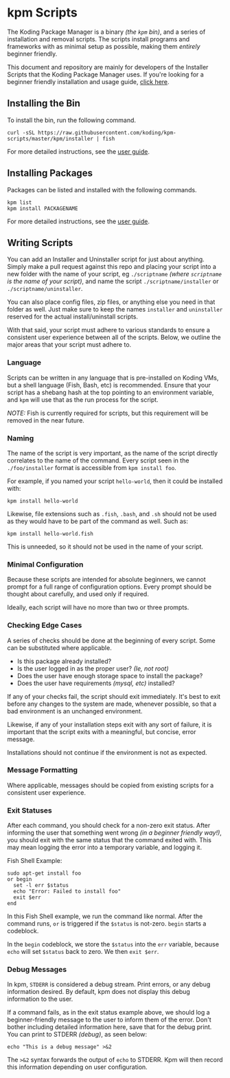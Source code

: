 
# kpm Scripts

The Koding Package Manager is a binary *(the `kpm` bin)*, and a 
series of installation and removal scripts. The scripts install programs 
and frameworks with as minimal setup as possible, making them *entirely* 
beginner friendly.

This document and repository are mainly for developers of the Installer 
Scripts that the Koding Package Manager uses. If you're looking for a 
beginner friendly installation and usage guide, [click here][user guide].

## Installing the Bin

To install the bin, run the following command.

```text
curl -sSL https://raw.githubusercontent.com/koding/kpm-scripts/master/kpm/installer | fish
```

For more detailed instructions, see the [user guide][user guide].

## Installing Packages

Packages can be listed and installed with the following commands.

```text
kpm list
kpm install PACKAGENAME
```

For more detailed instructions, see the [user guide][user guide].

## Writing Scripts

You can add an Installer and Uninstaller script for just about anything.  
Simply make a pull request against this repo and placing your script into 
a new folder with the name of your script, eg `./scriptname` *(where 
`scriptname` is the name of your script)*, and name the script 
`./scriptname/installer` or `./scriptname/uninstaller`.

You can also place config files, zip files, or anything else you need in
that folder as well. Just make sure to keep the names `installer` and 
`uninstaller` reserved for the actual install/uninstall scripts.

With that said, your script must adhere to various standards to ensure a 
consistent user experience between all of the scripts. Below, we outline 
the major areas that your script must adhere to.

### Language

Scripts can be written in any language that is pre-installed on Koding 
VMs, but a shell language (Fish, Bash, etc) is recommended.  Ensure that
your script has a shebang hash at the top pointing to an environment 
variable, and `kpm` will use that as the run process for the 
script.

*NOTE:* Fish is currently required for scripts, but this requirement will 
be removed in the near future.

### Naming

The name of the script is very important, as the name of the script 
directly correlates to the name of the command. Every script seen in the 
`./foo/installer` format is accessible from `kpm install foo`.

For example, if you named your script `hello-world`, then it could be 
installed with:

```text
kpm install hello-world
```

Likewise, file extensions such as `.fish`, `.bash`, and `.sh` should not 
be used as they would have to be part of the command as well. Such as:

```text
kpm install hello-world.fish
```

This is unneeded, so it should not be used in the name of your script.

### Minimal Configuration

Because these scripts are intended for absolute beginners, we cannot 
prompt for a full range of configuration options. Every prompt should be 
thought about carefully, and used only if required.

Ideally, each script will have no more than two or three prompts.

### Checking Edge Cases

A series of checks should be done at the beginning of every script. Some 
can be substituted where applicable.

- Is this package already installed?
- Is the user logged in as the proper user? *(Ie, not root)*
- Does the user have enough storage space to install the package?
- Does the user have requirements *(mysql, etc)* installed?

If any of your checks fail, the script should exit immediately. It's best 
to exit before any changes to the system are made, whenever possible, so 
that a bad environment is an unchanged environment.

Likewise, if any of your installation steps exit with any sort of 
failure, it is important that the script exits with a meaningful, but 
concise, error message.

Installations should not continue if the environment is not as expected.

### Message Formatting

Where applicable, messages should be copied from existing scripts for a 
consistent user experience.

### Exit Statuses

After each command, you should check for a non-zero exit status. After 
informing the user that something went wrong *(in a beginner friendly 
way!)*, you should exit with the same status that the command exited 
with. This may mean logging the error into a temporary variable, and 
logging it.

Fish Shell Example:

```fish
sudo apt-get install foo
or begin
  set -l err $status
  echo "Error: Failed to install foo"
  exit $err
end
```

In this Fish Shell example, we run the command like normal. After the 
command runs, `or` is triggered if the `$status` is not-zero. `begin` 
starts a codeblock.

In the `begin` codeblock, we store the `$status` into the `err` variable, 
because `echo` will set `$status` back to zero. We then `exit $err`.

### Debug Messages

In kpm, `STDERR` is considered a debug stream. Print errors, or any debug 
information desired. By default, kpm does not display this debug 
information to the user.

If a command fails, as in the exit status example above, we should log a 
beginner-friendly message to the user to inform them of the error. Don't 
bother including detailed information here, save that for the debug 
print. You can print to STDERR *(debug)*, as seen below:

```fish
echo "This is a debug message" >&2
```

The `>&2` syntax forwards the output of `echo` to STDERR. Kpm will then 
record this information depending on user configuration.



[user guide]: http://learn.koding.com/guides/getting-started-kpm
